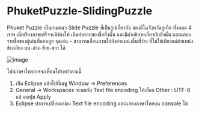 # PhuketPuzzle-SlidingPuzzle
Phuket Puzzle เป็นเกมแนว Slide Puzzle ที่เป็นรูปเกี่ยวกับ ของดีในจังหวัดภูเก็ต ทั้งหมด 4 ภาพ
เมื่อเรียงภาพเสร็จจะมีช่องให้ เติมคำตอบของชื่อสิ่งนั้น และมีคำอธิบายเกี่ยวกับสิ่งนั้น และแสดงรายชื่อของผู้เล่นที่ตอบถูก
จุดเด่น - สามารถเลื่อนภาพไปยังตำแหน่งอื่นที่ว่าง ที่ไม่ใช่เพียงแค่ตำแหน่งข้างเคียง บน-ล่าง-ซ้าย-ขวา ได้


![image](https://github.com/user-attachments/assets/44cf463a-91fa-4ceb-aecc-517340585bbb)

ไฟล์ภาษาไทยอาจจะเพี้ยนโปรดทำตามนี้
1. เปิด Eclipse แล้วไปที่เมนู Window -> Preferences
2. General -> Workspaces จะพบกับ Text file encoding ให้เลือก Other : UTF-8 แล้วกดปุ่ม Apply 
3. Eclipse ทำการเปลี่ยนแปลง Text file encoding และแสดงภาษาไทยบน console ได้
